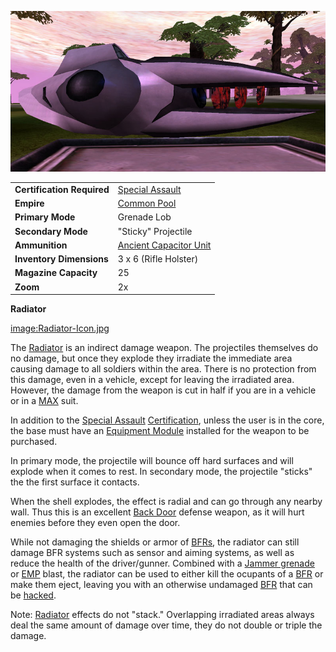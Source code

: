 ![](../images/Radiator.jpg "Radiator.jpg")

|                            |                                                                   |
| -------------------------- | ----------------------------------------------------------------- |
| **Certification Required** | [Special Assault](../certifications/Special_Assault.md)           |
| **Empire**                 | [Common Pool](../terminology/Common_Pool.md)                      |
| **Primary Mode**           | Grenade Lob                                                       |
| **Secondary Mode**         | "Sticky" Projectile                                               |
| **Ammunition**             | [Ancient Capacitor Unit](../ammunition/Ancient_Capacitor_Unit.md) |
| **Inventory Dimensions**   | 3 x 6 (Rifle Holster)                                             |
| **Magazine Capacity**      | 25                                                                |
| **Zoom**                   | 2x                                                                |

**Radiator**

[image:Radiator-Icon.jpg](image:Radiator-Icon.jpg)

The [Radiator](Radiator.md) is an indirect damage weapon. The projectiles
themselves do no damage, but once they explode they irradiate the immediate area
causing damage to all soldiers within the area. There is no protection from this
damage, even in a vehicle, except for leaving the irradiated area. However, the
damage from the weapon is cut in half if you are in a vehicle or in a
[MAX](../items/Mechanized_Assault_Exo-Suit.md) suit.

In addition to the [Special Assault](../certifications/Special_Assault.md)
[Certification](../certifications/Certifications.md), unless the user is in the
core, the base must have an [Equipment Module](../items/Equipment_Module.md)
installed for the weapon to be purchased.

In primary mode, the projectile will bounce off hard surfaces and will explode
when it comes to rest. In secondary mode, the projectile "sticks" the the first
surface it contacts.

When the shell explodes, the effect is radial and can go through any nearby
wall. Thus this is an excellent [Back Door](../locations/Back_Door.md) defense
weapon, as it will hurt enemies before they even open the door.

While not damaging the shields or armor of
[BFRs](../vehicles/BattleFrame_Robotics.md), the radiator can still damage BFR
systems such as sensor and aiming systems, as well as reduce the health of the
driver/gunner. Combined with a [Jammer grenade](Jammer_Grenade.md) or
[EMP](../commands/EMP.md) blast, the radiator can be used to either kill the
ocupants of a [BFR](../vehicles/BattleFrame_Robotics.md) or make them eject,
leaving you with an otherwise undamaged
[BFR](../vehicles/BattleFrame_Robotics.md) that can be
[hacked](../terminology/Hack.md).

Note: [Radiator](Radiator.md) effects do not "stack." Overlapping irradiated
areas always deal the same amount of damage over time, they do not double or
triple the damage.
